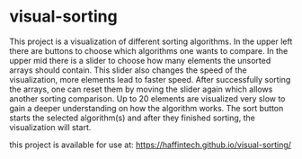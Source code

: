 # visual-sorting

This project is a visualization of different sorting algorithms.
In the upper left there are buttons to choose which algorithms one wants to compare.
In the upper mid there is a slider to choose how many elements the unsorted arrays should contain.
This slider also changes the speed of the visualization, more elements lead to faster speed.
After successfully sorting the arrays, one can reset them by moving the slider again which allows another sorting comparison.
Up to 20 elements are visualized very slow to gain a deeper understanding on how the algorithm works.
The sort button starts the selected algorithm(s) and after they finished sorting, the visualization will start.

this project is available for use at: https://haffintech.github.io/visual-sorting/
